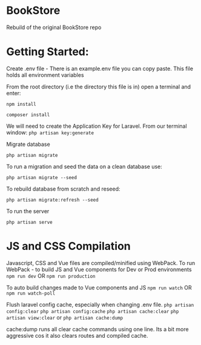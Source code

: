 # BookStore

Rebuild of the original BookStore repo

# Getting Started:

Create .env file - There is an example.env file you can copy paste. This file holds all environment variables

From the root directory (i.e the directory this file is in) open a terminal and enter:

`npm install`

`composer install`

We will need to create the Application Key for Laravel. From our terminal window:
`php artisan key:generate`

Migrate database

`php artisan migrate`

To run a migration and seed the data on a clean database use:

`php artisan migrate --seed`

To rebuild database from scratch and reseed:

`php artisan migrate:refresh --seed`

To run the server

`php artisan serve`

# JS and CSS Compilation

Javascript, CSS and Vue files are compiled/minified using WebPack.
To run WebPack - to build JS and Vue components for Dev or Prod environments
`npm run dev`
OR
`npm run production`

To auto build changes made to Vue components and JS
`npm run watch`
OR
`npm run watch-poll`

Flush laravel config cache, especially when changing .env file.
`php artisan config:clear`
`php artisan config:cache`
`php artisan cache:clear`
`php artisan view:clear`
or
`php artisan cache:dump`

cache:dump runs all clear cache commands using one line. Its a bit more aggressive cos it also clears routes and compiled cache.
